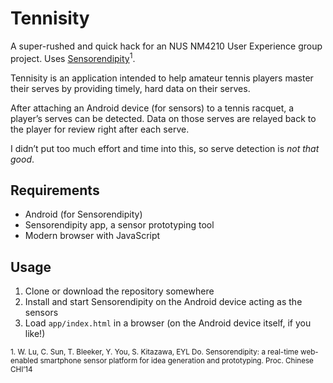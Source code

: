 # Tennisity

A super-rushed and quick hack for an NUS NM4210 User Experience group project. Uses [Sensorendipity](https://sensorendipity.github.io/)<sup>1</sup>.

Tennisity is an application intended to help amateur tennis players master their serves by providing timely, hard data on their serves.

After attaching an Android device (for sensors) to a tennis racquet, a player&rsquo;s serves can be detected. Data on those serves are relayed back to the player for review right after each serve.

I didn&rsquo;t put too much effort and time into this, so serve detection is *not that good*.

## Requirements

* Android (for Sensorendipity)
* Sensorendipity app, a sensor prototyping tool
* Modern browser with JavaScript

## Usage

1. Clone or download the repository somewhere
2. Install and start Sensorendipity on the Android device acting as the sensors
3. Load `app/index.html` in a browser (on the Android device itself, if you like!)

<sub>1. W. Lu, C. Sun, T. Bleeker, Y. You, S. Kitazawa, EYL Do. Sensorendipity: a real-time web-enabled smartphone sensor platform for idea generation and prototyping. Proc. Chinese CHI&rsquo;14</sub>
